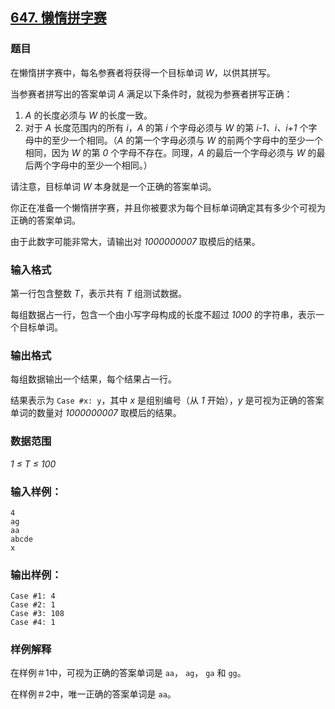 ## [647. 懒惰拼字赛](https://www.acwing.com/problem/content/649/)

### 题目

在懒惰拼字赛中，每名参赛者将获得一个目标单词 *W*，以供其拼写。

当参赛者拼写出的答案单词 *A* 满足以下条件时，就视为参赛者拼写正确：

1. *A* 的长度必须与 *W* 的长度一致。
2. 对于 *A* 长度范围内的所有 *i*，*A* 的第 *i* 个字母必须与 *W* 的第 *i-1、i、i+1* 个字母中的至少一个相同。（*A* 的第一个字母必须与 *W* 的前两个字母中的至少一个相同，因为 *W* 的第 *0* 个字母不存在。同理，*A* 的最后一个字母必须与 *W* 的最后两个字母中的至少一个相同。）

请注意，目标单词 *W* 本身就是一个正确的答案单词。

你正在准备一个懒惰拼字赛，并且你被要求为每个目标单词确定其有多少个可视为正确的答案单词。

由于此数字可能非常大，请输出对 *1000000007* 取模后的结果。

### 输入格式

第一行包含整数 *T*，表示共有 *T* 组测试数据。

每组数据占一行，包含一个由小写字母构成的长度不超过 *1000* 的字符串，表示一个目标单词。

### 输出格式

每组数据输出一个结果，每个结果占一行。

结果表示为 `Case #x: y`，其中 *x* 是组别编号（从 *1* 开始），*y* 是可视为正确的答案单词的数量对 *1000000007* 取模后的结果。

### 数据范围

*1 ≤ T ≤ 100*

### 输入样例：

```
4
ag
aa
abcde
x
```

### 输出样例：

```
Case #1: 4
Case #2: 1
Case #3: 108
Case #4: 1
```

### 样例解释

在样例＃1中，可视为正确的答案单词是 `aa`， `ag`， `ga` 和 `gg`。

在样例＃2中，唯一正确的答案单词是 `aa`。
